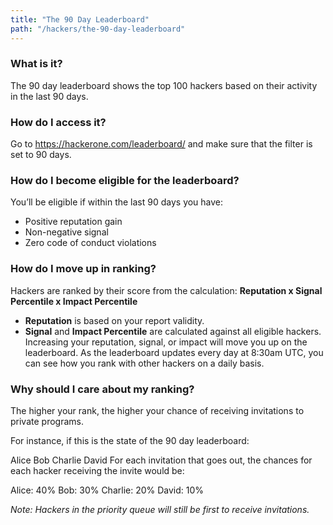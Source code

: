 ```yaml
---
title: "The 90 Day Leaderboard"
path: "/hackers/the-90-day-leaderboard"
---
```


### What is it?
The 90 day leaderboard shows the top 100 hackers based on their activity in the last 90 days.

### How do I access it?
Go to https://hackerone.com/leaderboard/ and make sure that the filter is set to 90 days.

### How do I become eligible for the leaderboard?
You’ll be eligible if within the last 90 days you have:
* Positive reputation gain
* Non-negative signal
* Zero code of conduct violations

### How do I move up in ranking?
Hackers are ranked by their score from the calculation:
**Reputation x Signal Percentile x Impact Percentile**

* **Reputation** is based on your report validity.
* **Signal** and **Impact Percentile** are calculated against all eligible hackers.
Increasing your reputation, signal, or impact will move you up on the leaderboard. As the leaderboard updates every day at 8:30am UTC, you can see how you rank with other hackers on a daily basis.

### Why should I care about my ranking?
The higher your rank, the higher your chance of receiving invitations to private programs. 

For instance, if this is the state of the 90 day leaderboard:

Alice
Bob
Charlie
David
For each invitation that goes out, the chances for each hacker receiving the invite would be:

Alice: 40%
Bob: 30%
Charlie: 20%
David: 10%

*Note: Hackers in the priority queue will still be first to receive invitations.*
